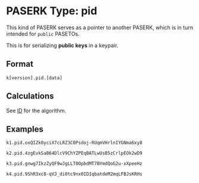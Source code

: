 # PASERK Type: pid

This kind of PASERK serves as a pointer to another PASERK, which is in
turn intended for `public` PASETOs.

This is for serializing **public keys** in a keypair.

## Format

    k[version].pid.[data]

## Calculations

See [ID](../operations/ID.md) for the algorithm.

## Examples

```
k1.pid.oxQIZk0yciX7cLRZ3C0Psdoj-RUqmVHrlnIYGNma6xy8
``` 

```
k2.pid.4zgEvkSaB64DlcV9ChYZPEqBATLwUsB5zCrlpEOk2wD9
```

```
k3.pid.gnwg7IkzZyQF9wJgLLT0OpbdMT7BYmdQoG2u-xXpeeHz
```

```
k4.pid.9ShR3xc8-qVJ_di0tc9nx0IDIqbatdeM2mqLFBJsKRHs
```
